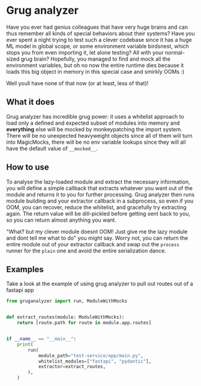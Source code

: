 # Grug analyzer
Have you ever had genius colleagues that have very huge brains and can thus remember all kinds of special behaviors about their systems? Have you ever spent a night trying to test such a clever codebase since it has a huge ML model in global scope, or some environment variable birdsnest, which stops you from even importing it, let alone testing? All with your normal-sized grug brain? Hopefully, you managed to find and mock all the environment variables, but oh no now the entire runtime dies because it loads this big object in memory in this special case and smirkly OOMs :)

Well youll have none of that now (or at least, less of that)!

## What it does

Grug analyzer has incredible grug power: it uses a whitelist approach to load only a defined and expected subset of modules into memory and __everything__ else will be mocked by monkeypatching the import system. There will be no unexpected heavyweight objects since all of them will turn into MagicMocks, there will be no env variable lookups since they will all have the default value of `__mocked__`.

## How to use

To analyse the lazy-loaded module and extract the necessary information, you will define a simple callback that extracts whatever you want out of the module and returns it to you for further processing. Grug analyzer then runs module building and your extractor callback in a subprocess, so even if you OOM, you can recover, reduce the whitelist, and gracefully try extracting again. The return value will be dill-pickled before getting sent back to you, so you can return almost anything you want.

"What? but my clever module doesnt OOM! Just give me the lazy module and dont tell me what to do" you might say. Worry not, you can return the entire module out of your extractor callback and swap out the `process` runner for the `plain` one and avoid the entire serialization dance.

## Examples

Take a look at the example of using grug analyzer to pull out routes out of a fastapi app
```python
from gruganalyzer import run, ModuleWithMocks


def extract_routes(module: ModuleWithMocks):
    return [route.path for route in module.app.routes]


if __name__ == "__main__":
    print(
        run(
            module_path="test-service/app/main.py",
            whitelist_modules=["fastapi", "pydantic"],
            extractor=extract_routes,
        ),
    )
    
```

